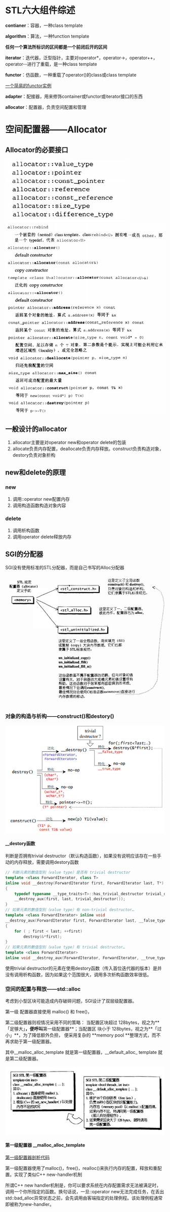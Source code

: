 # STL六大组件综述

**contianer**：容器，一种class template

**algorithm**：算法，一种function template

**任何一个算法所标识的区间都是一个前闭后开的区间**

**iterator**：迭代器，泛型指针，主要对operator*，operator->，operator++，operator--进行了重载，是一种class template

**functor**：仿函数，一种重载了operator()的class或class template

<a href="./code/easy_functor.cpp">一个简易的functor实例</a>

**adapter**：配接器，用来修饰container或functor或iterator接口的东西

**allocator**：配置器，负责空间配置和管理

# 空间配置器——Allocator

## Allocator的必要接口

<img src='./img/allocator_1.jpg'>

<img src='./img/allocator_2.jpg'>

## 一般设计的allocator

1.   allocator主要是对operator new和operator delete的包装
2.   allocate负责内存配置，deallocate负责内存释放。construct负责构造对象，destory负责对象析构

## new和delete的原理

### new

1.   调用::operator new配置内存
2.   调用构造函数构造对象内容

### delete

1.   调用析构函数
2.   调用operator delete释放内存

## SGI的分配器

SGI没有使用标准的STL分配器，而是自己书写的Alloc分配器

<img src='./img/allocator_3.jpg'>



### 对象的构造与析构——construct()和destory()

<img src='./img/conde1.jpg'>



#### __destory函数

判断是否拥有trivial destructor（默认构造函数），如果没有说明应该存在一些手动的内存释放，需要调用destory函数

```C++
// 判斷元素的數值型別（value type）是否有 trivial destructor
template <class ForwardIterator, class T>
inline void __destroy(ForwardIterator first, ForwardIterator last, T*) 
{
	typedef typename __type_traits<T>::has_trivial_destructor trivial_destructor; 
  	__destroy_aux(first, last, trivial_destructor());
}
// 如果元素的數值型別（value type）有 non-trivial destructor…
template <class ForwardIterator> inline void
__destroy_aux(ForwardIterator first, ForwardIterator last, __false_type) 
{   
    for ( ; first < last; ++first)
        destroy(&*first); 
}
// 如果元素的數值型別（value type）有 trivial destructor…
template <class ForwardIterator>
inline void __destroy_aux(ForwardIterator, ForwardIterator, __true_type) {}
```

使用trivial destructor的元素在使用destory函数（传入首位迭代器的版本）是并没有调用析构函数，因为如果这个范围很大，调用多次析构函数效率很低。

### 空间的配置与释放——std::alloc

考虑到小型区块可能造成内存破碎问题，SGI设计了双层级配置器。

第一级 配置器直接使用 malloc() 和 free()，

第二级配置器则视情况采用不同的策略： 当配置区块超过 128bytes，视之为**「足够大」**，便呼叫**第一级配置器**；当配置区 块小于 128bytes，视之为**「过小」**，为了降低额外负担， 便采用复杂的 **memory pool **整理方式，而不再求助于第一级配置器。

其中\_\_malloc_alloc_template 就是第一级配置器，\_\_default_alloc_ template 就是第二级配置器。

<img src='./img/alloc1.jpg'>

#### 第一级配置器 __malloc_alloc_template

<a href="./code/第一级配置器剖析.cpp">第一级配置器剖析代码</a>

第一级配置器使用了malloc()，free()，realloc()来执行内存的配置，释放和重配置。实现了类似C++ new-handler机制

所谓C++ new handler机制是，你可以要求系统在内存配置需求无法被满足时，调用一个你所指定的函数。换句话说，一旦::operator new无法完成任务，在丢出std::bad_alloc异常状态之前，会先调用由客端指定的处理例程。该处理例程通常即被称为new-handler。



